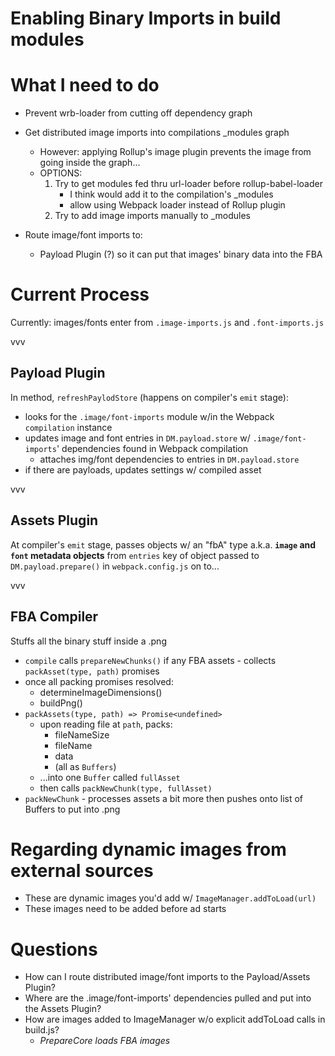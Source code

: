 # Enabling Binary Imports in build modules

# What I need to do
- Prevent wrb-loader from cutting off dependency graph
- Get distributed image imports into compilations _modules graph
	- However: applying Rollup's image plugin prevents the image from going inside the graph...
	- OPTIONS:
		1. Try to get modules fed thru url-loader before rollup-babel-loader
			- I think would add it to the compilation's _modules
			- allow using Webpack loader instead of Rollup plugin
		2. Try to add image imports manually to _modules

- Route image/font imports to:
	- Payload Plugin (?) so it can put that images' binary data into the FBA 

# Current Process

Currently: images/fonts enter from `.image-imports.js` and `.font-imports.js`

vvv

## Payload Plugin

In method, `refreshPaylodStore` (happens on compiler's `emit` stage):
- looks for the `.image/font-imports` module w/in the Webpack `compilation` instance
- updates image and font entries in `DM.payload.store` w/ `.image/font-imports`' dependencies found in Webpack compilation
	- attaches img/font dependencies to entries in `DM.payload.store`
- if there are payloads, updates settings w/ compiled asset

vvv

## Assets Plugin
At compiler's `emit` stage, passes objects w/ an "fbA" type a.k.a. __`image` and `font` metadata objects__ from `entries` key of object passed to `DM.payload.prepare()` in `webpack.config.js` on to...

vvv

## FBA Compiler

Stuffs all the binary stuff inside a .png
- `compile` calls `prepareNewChunks()` if any FBA assets - collects `packAsset(type, path)` promises
- once all packing promises resolved:
	- determineImageDimensions()
	- buildPng()
- `packAssets(type, path) => Promise<undefined>`
	- upon reading file at `path`, packs:
		- fileNameSize
		- fileName
		- data
		- (all as `Buffers`)
	- ...into one `Buffer` called `fullAsset`
	- then calls `packNewChunk(type, fullAsset)`
- `packNewChunk` - processes assets a bit more then pushes onto list of Buffers to put into .png

# Regarding dynamic images from external sources
- These are dynamic images you'd add w/ `ImageManager.addToLoad(url)`
- These images need to be added before ad starts

# Questions

- How can I route distributed image/font imports to the Payload/Assets Plugin?
- Where are the .image/font-imports' dependencies pulled and put into the Assets Plugin?
- How are images added to ImageManager w/o explicit addToLoad calls in build.js?
	- *PrepareCore loads FBA images*
